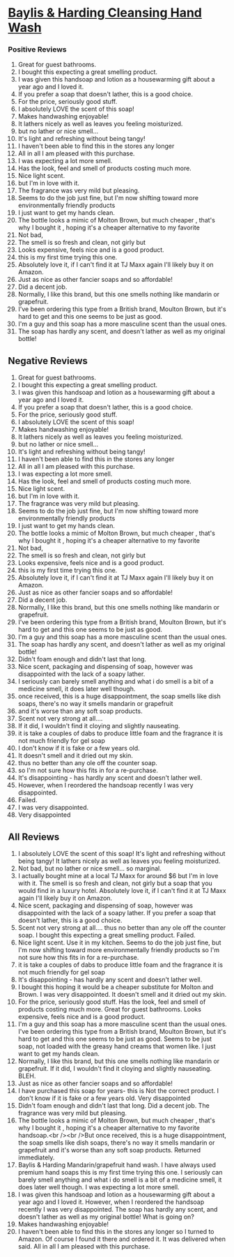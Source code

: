 # [Baylis &amp; Harding Cleansing Hand Wash](https://products.checkmycream.com/products/Baylis-and-Harding-Cleansing-Hand-Wash.html)

### Positive Reviews

<ol>
      <li>Great for guest bathrooms.</li>
      <li>I bought this expecting a great smelling product.  </li>
      <li>I was given this handsoap and lotion as a housewarming gift about a year ago and I loved it.  </li>
      <li>If you prefer a soap that doesn&#x27;t lather, this is a good choice.</li>
      <li>For the price, seriously good stuff.</li>
      <li>I absolutely LOVE the scent of this soap!  </li>
      <li>Makes handwashing enjoyable!</li>
      <li>It lathers nicely as well as leaves you feeling moisturized.</li>
      <li>but no lather or nice smell...</li>
      <li>It&#x27;s light and refreshing without being tangy!  </li>
      <li>I haven&#x27;t been able to find this in the stores any longer</li>
      <li>All in all I am pleased with this purchase.</li>
      <li>I was expecting a lot more smell.</li>
      <li>Has the look, feel and smell of products costing much more.</li>
      <li>Nice light scent.</li>
      <li>but I&#x27;m in love with it.  </li>
      <li>The fragrance was very mild but pleasing.</li>
      <li>Seems to do the job just fine, but I&#x27;m now shifting toward more environmentally friendly products</li>
      <li>I just want to get my hands clean.</li>
      <li>The bottle looks a mimic of Molton Brown, but much cheaper , that&#x27;s why I bought it , hoping it&#x27;s a cheaper alternative to my favorite</li>
      <li>Not bad,  </li>
      <li>The smell is so fresh and clean, not girly but</li>
      <li>Looks expensive, feels nice and is a good product.</li>
      <li>this is my first time trying this one.  </li>
      <li>Absolutely love it, if I can&#x27;t find it at TJ Maxx again I&#x27;ll likely buy it on Amazon.</li>
      <li>Just as nice as other fancier soaps and so affordable!</li>
      <li>Did a decent job.</li>
      <li>Normally, I like this brand, but this one smells nothing like mandarin or grapefruit.</li>
      <li>I&#x27;ve been ordering this type from a British brand, Moulton Brown, but it&#x27;s hard to get and this one seems to be just as good.</li>
      <li>I&#x27;m a guy and this soap has a more masculine scent than the usual ones.</li>
      <li>The soap has hardly any scent, and doesn&#x27;t lather as well as my original bottle!  </li>
</ol>


<h2>Negative Reviews</h2>
<ol>
<li> Great for guest bathrooms.</li>
<li> I bought this expecting a great smelling product.  </li>
<li> I was given this handsoap and lotion as a housewarming gift about a year ago and I loved it.  </li>
<li> If you prefer a soap that doesn&#x27;t lather, this is a good choice.</li>
<li> For the price, seriously good stuff.</li>
<li> I absolutely LOVE the scent of this soap!  </li>
<li> Makes handwashing enjoyable!</li>
<li> It lathers nicely as well as leaves you feeling moisturized.</li>
<li> but no lather or nice smell...</li>
<li> It&#x27;s light and refreshing without being tangy!  </li>
<li> I haven&#x27;t been able to find this in the stores any longer</li>
<li> All in all I am pleased with this purchase.</li>
<li> I was expecting a lot more smell.</li>
<li> Has the look, feel and smell of products costing much more.</li>
<li> Nice light scent.</li>
<li> but I&#x27;m in love with it.  </li>
<li> The fragrance was very mild but pleasing.</li>
<li> Seems to do the job just fine, but I&#x27;m now shifting toward more environmentally friendly products</li>
<li> I just want to get my hands clean.</li>
<li> The bottle looks a mimic of Molton Brown, but much cheaper , that&#x27;s why I bought it , hoping it&#x27;s a cheaper alternative to my favorite</li>
<li> Not bad,  </li>
<li> The smell is so fresh and clean, not girly but</li>
<li> Looks expensive, feels nice and is a good product.</li>
<li> this is my first time trying this one.  </li>
<li> Absolutely love it, if I can&#x27;t find it at TJ Maxx again I&#x27;ll likely buy it on Amazon.</li>
<li> Just as nice as other fancier soaps and so affordable!</li>
<li> Did a decent job.</li>
<li> Normally, I like this brand, but this one smells nothing like mandarin or grapefruit.</li>
<li> I&#x27;ve been ordering this type from a British brand, Moulton Brown, but it&#x27;s hard to get and this one seems to be just as good.</li>
<li> I&#x27;m a guy and this soap has a more masculine scent than the usual ones.</li>
<li> The soap has hardly any scent, and doesn&#x27;t lather as well as my original bottle!  </li>
<li> Didn&#x27;t foam enough and didn&#x27;t last that long.</li>
<li> Nice scent, packaging and dispensing of soap, however was disappointed with the lack of a soapy lather.  </li>
<li> I seriously can barely smell anything and what i do smell is a bit of a medicine smell, it does later well though.</li>
<li> once received, this is a huge disappointment, the soap smells like dish soaps, there&#x27;s no way it smells mandarin or grapefruit</li>
<li> and it&#x27;s worse than any soft soap products.</li>
<li> Scent not very strong at all....</li>
<li> If it did, I wouldn&#x27;t find it cloying and slightly nauseating.</li>
<li> it is take a couples of dabs to produce little foam and the fragrance it is not much friendly for gel soap</li>
<li> I don&#x27;t know if it is fake or a few years old.</li>
<li> It doesn&#x27;t smell and it dried out my skin.</li>
<li> thus no better than any ole off the counter soap.  </li>
<li> so I&#x27;m not sure how this fits in for a re-purchase.</li>
<li> It&#x27;s disappointing - has hardly any scent and doesn&#x27;t lather well.</li>
<li> However, when I reordered the handsoap recently I was very disappointed.  </li>
<li> Failed.</li>
<li> I was very disappointed.</li>
<li> Very disappointed</li>
</ol>

<h2>All Reviews</h2>

<ol>
    <li> I absolutely LOVE the scent of this soap!  It&#x27;s light and refreshing without being tangy!  It lathers nicely as well as leaves you feeling moisturized.</li>
    <li> Not bad,  but no lather or nice smell... so marginal.</li>
    <li> I actually bought mine at a local TJ Maxx for around $6 but I&#x27;m in love with it.  The smell is so fresh and clean, not girly but a soap that you would find in a luxury hotel. Absolutely love it, if I can&#x27;t find it at TJ Maxx again I&#x27;ll likely buy it on Amazon.</li>
    <li> Nice scent, packaging and dispensing of soap, however was disappointed with the lack of a soapy lather.  If you prefer a soap that doesn&#x27;t lather, this is a good choice.</li>
    <li> Scent not very strong at all.... thus no better than any ole off the counter soap.  I bought this expecting a great smelling product.  Failed.</li>
    <li> Nice light scent. Use it in my kitchen. Seems to do the job just fine, but I&#x27;m now shifting toward more environmentally friendly products so I&#x27;m not sure how this fits in for a re-purchase.</li>
    <li> it is take a couples of dabs to produce little foam and the fragrance it is not much friendly for gel soap</li>
    <li> It&#x27;s disappointing - has hardly any scent and doesn&#x27;t lather well.</li>
    <li> I bought this hoping it would be a cheaper substitute for Molton and Brown.  I was very disappointed. It doesn&#x27;t smell and it dried out my skin.</li>
    <li> For the price, seriously good stuff. Has the look, feel and smell of products costing much more. Great for guest bathrooms. Looks expensive, feels nice and is a good product.</li>
    <li> I&#x27;m a guy and this soap has a more masculine scent than the usual ones. I&#x27;ve been ordering this type from a British brand, Moulton Brown, but it&#x27;s hard to get and this one seems to be just as good. Seems to be just soap, not loaded with the greasy hand creams that women like. I just want to get my hands clean.</li>
    <li> Normally, I like this brand, but this one smells nothing like mandarin or grapefruit. If it did, I wouldn&#x27;t find it cloying and slightly nauseating. BLEH.</li>
    <li> Just as nice as other fancier soaps and so affordable!</li>
    <li> I have purchased this soap for years- this is Not the correct product. I don&#x27;t know if it is fake or a few years old. Very disappointed</li>
    <li> Didn&#x27;t foam enough and didn&#x27;t last that long. Did a decent job. The fragrance was very mild but pleasing.</li>
    <li> The bottle looks a mimic of Molton Brown, but much cheaper , that&#x27;s why I bought it , hoping it&#x27;s a cheaper alternative to my favorite handsoap.&lt;br /&gt;&lt;br /&gt;But once received, this is a huge disappointment, the soap smells like dish soaps, there&#x27;s no way it smells mandarin or grapefruit and it&#x27;s worse than any soft soap products. Returned immediately.</li>
    <li> Baylis &amp; Harding Mandarin/grapefruit hand wash. I have always used premium hand soaps this is my first time trying this one.  I seriously can barely smell anything and what i do smell is a bit of a medicine smell, it does later well though. I was expecting a lot more smell.</li>
    <li> I was given this handsoap and lotion as a housewarming gift about a year ago and I loved it.  However, when I reordered the handsoap recently I was very disappointed.  The soap has hardly any scent, and doesn&#x27;t lather as well as my original bottle!  What is going on?</li>
    <li> Makes handwashing enjoyable!</li>
    <li> I haven&#x27;t been able to find this in the stores any longer so I turned to Amazon. Of course I found it there and ordered it.  It was delivered when said.  All in all I am pleased with this purchase.</li>
</ol>




